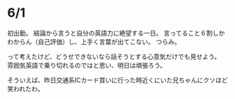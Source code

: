 # 6/1
<!--
My first internship day.
As it turn out, I am disappointed by my English skill.
I can underastand only 60% of what is said (self evaluation), and I cannot speak well.
How I hate it.

But!
I cannot do it anyway, so I will try to show the enthusiasm to try to speak.
I'll do my best tomorrow, thinking that I can manege to speak in ambiguous English.

By the way, I got laghted by a young man when I tried to buy the IC card yesterday.
-->

初出勤。
結論から言うと自分の英語力に絶望する一日。
言ってること６割しかわからん（自己評価）し、上手く言葉が出てこない。
つらみ。

って考えたけど、どうせできないなら話そうとする心意気だけでも見せよう。
雰囲気英語で乗り切れるのではと思い、明日は頑張ろう。

そういえば、昨日交通系ICカード買いに行った時近くにいた兄ちゃんにクソほど笑われたわ。
